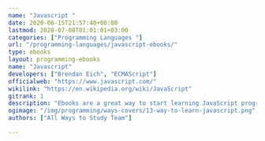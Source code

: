 ```yaml
---
name: "Javascript "
date: 2020-06-15T21:57:40+08:00
lastmod: 2020-07-08T01:01:01+03:00
categories: ["Programming Languages "]
url: "/programming-languages/javascript-ebooks/"
type: ebooks
layout: programming-ebooks
name: "Javascript"
developers: ["Brendan Eich", "ECMAScript"]
officialweb: "https://www.javascript.com/"
wikilink: "https://en.wikipedia.org/wiki/JavaScript"
gitrank: 1
description: "Ebooks are a great way to start learning JavaScript programming, download and read your ebooks for Javascript on any device, free & paid versions are both available."
ogimage: "/img/programming/ways-covers/13-way-to-learn-javascript.png"
authors: ["All Ways to Study Team"]

---
```


